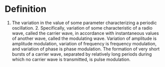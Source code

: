 # Definition

1.  The variation in the value of some parameter characterizing a
    periodic oscillation. 2. Specifically, variation of some
    characteristic of a radio wave, called the carrier wave, in
    accordance with instantaneous values of another wave, called the
    modulating wave. Variation of amplitude is amplitude modulation,
    variation of frequency is frequency modulation, and variation of
    phase is phase modulation. The formation of very short bursts of a
    carrier wave, separated by relatively long periods during which no
    carrier wave is transmitted, is pulse modulation.
